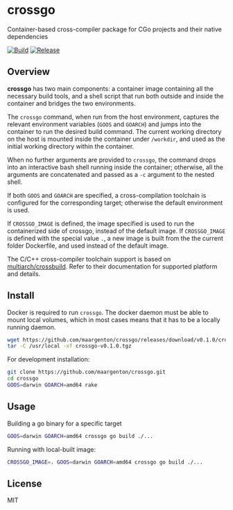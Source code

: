 # crossgo

Container-based cross-compiler package for CGo projects and their native
dependencies

[![Build](
https://img.shields.io/github/workflow/status/maargenton/crossgo/publish)](
https://github.com/maargenton/crossgo/actions)
[![Release](
https://img.shields.io/github/v/release/maargenton/crossgo)](
https://github.com/maargenton/crossgo/releases/latest)

## Overview

**crossgo** has two main components: a container image containing all the
necessary build tools, and a shell script that run both outside and inside the
container and bridges the two environments.

The `crossgo` command, when run from the host environment, captures the relevant
environment variables (`GOOS` and `GOARCH`) and jumps into the container to run
the desired build command. The current working directory on the host is mounted
inside the container under `/workdir`, and used as the initial working directory
within the container.

When no further arguments are provided to `crossgo`, the command drops into an
interactive bash shell running inside the container; otherwise, all the
arguments are concatenated and passed as a `-c` argument to the nested shell.

If both `GOOS` and `GOARCH` are specified, a cross-compilation toolchain is
configured for the corresponding target; otherwise the default environment is
used.

If `CROSSGO_IMAGE` is defined, the image specified is used to run the
containerized side of crossgo, instead of the default image. If `CROSSGO_IMAGE`
is defined with the special value `.`, a new image is built from the the
current folder Dockerfile, and used instead of the default image.

The C/C++ cross-compiler toolchain support is based on
[multiarch/crossbuild](https://github.com/multiarch/crossbuild). Refer to their
documentation for supported platform and details.

## Install

Docker is required to run `crossgo`. The docker daemon must be able to mount
local volumes, which in most cases means that it has to be a locally running
daemon.


```sh
wget https://github.com/maargenton/crossgo/releases/download/v0.1.0/crossgo-v0.1.0.tar.gz
tar -C /usr/local -xf crossgo-v0.1.0.tgz
```

For development installation:
```sh
git clone https://github.com/maargenton/crossgo.git
cd crossgo
GOOS=darwin GOARCH=amd64 rake
```

## Usage

Building a go binary for a specific target
```sh
GOOS=darwin GOARCH=amd64 crossgo go build ./...
```

Running with local-built image:
```sh
CROSSGO_IMAGE=. GOOS=darwin GOARCH=amd64 crossgo go build ./...
```

## License

MIT
